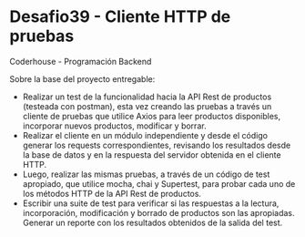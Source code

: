 # Desafio39 - Cliente HTTP de pruebas
Coderhouse - Programación Backend

Sobre la base del proyecto entregable:
- Realizar un test de la funcionalidad hacia la API Rest de productos (testeada con postman), esta vez creando las pruebas a través un cliente de pruebas que utilice Axios para leer productos disponibles, incorporar nuevos productos, modificar y borrar.
- Realizar el cliente en un módulo independiente y desde el código generar los requests correspondientes, revisando los resultados desde la base de datos y en la respuesta del servidor obtenida en el cliente HTTP.
- Luego, realizar las mismas pruebas, a través de un código de test apropiado, que utilice mocha, chai y Supertest, para probar cada uno de los métodos HTTP de la API Rest de productos.
- Escribir una suite de test para verificar si las respuestas a la lectura, incorporación, modificación y borrado de productos son las apropiadas. Generar un reporte con los resultados obtenidos de la salida del test.
